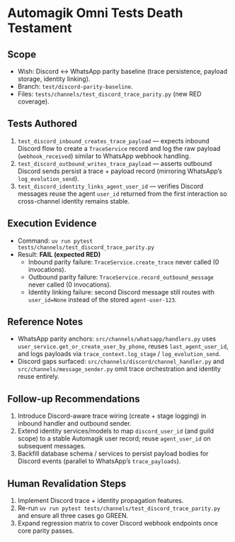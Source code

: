 # Automagik Omni Tests Death Testament

## Scope
- Wish: Discord ↔ WhatsApp parity baseline (trace persistence, payload storage, identity linking).
- Branch: `test/discord-parity-baseline`.
- Files: `tests/channels/test_discord_trace_parity.py` (new RED coverage).

## Tests Authored
1. `test_discord_inbound_creates_trace_payload` — expects inbound Discord flow to create a `TraceService` record and log the raw payload (`webhook_received`) similar to WhatsApp webhook handling.
2. `test_discord_outbound_writes_trace_payload` — asserts outbound Discord sends persist a trace + payload record (mirroring WhatsApp’s `log_evolution_send`).
3. `test_discord_identity_links_agent_user_id` — verifies Discord messages reuse the agent `user_id` returned from the first interaction so cross-channel identity remains stable.

## Execution Evidence
- Command: `uv run pytest tests/channels/test_discord_trace_parity.py`
- Result: **FAIL (expected RED)**
  - Inbound parity failure: `TraceService.create_trace` never called (0 invocations).
  - Outbound parity failure: `TraceService.record_outbound_message` never called (0 invocations).
  - Identity linking failure: second Discord message still routes with `user_id=None` instead of the stored `agent-user-123`.

## Reference Notes
- WhatsApp parity anchors: `src/channels/whatsapp/handlers.py` uses `user_service.get_or_create_user_by_phone`, reuses `last_agent_user_id`, and logs payloads via `trace_context.log_stage` / `log_evolution_send`.
- Discord gaps surfaced: `src/channels/discord/channel_handler.py` and `src/channels/message_sender.py` omit trace orchestration and identity reuse entirely.

## Follow-up Recommendations
1. Introduce Discord-aware trace wiring (create + stage logging) in inbound handler and outbound sender.
2. Extend identity services/models to map `discord_user_id` (and guild scope) to a stable Automagik user record; reuse `agent_user_id` on subsequent messages.
3. Backfill database schema / services to persist payload bodies for Discord events (parallel to WhatsApp’s `trace_payloads`).

## Human Revalidation Steps
1. Implement Discord trace + identity propagation features.
2. Re-run `uv run pytest tests/channels/test_discord_trace_parity.py` and ensure all three cases go GREEN.
3. Expand regression matrix to cover Discord webhook endpoints once core parity passes.

